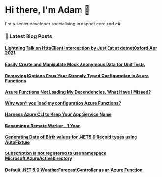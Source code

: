 # Hi there, I'm Adam 👋

I'm a senior developer specialising in aspnet core and c#.

### 📙 Latest Blog Posts
<!--START_SECTION:feed-->
#### [Lightning Talk on HttpClient Interception by Just Eat at dotnetOxford Apr 2021](http:&#x2F;&#x2F;adamstorr.azurewebsites.net&#x2F;blog&#x2F;lightning-talk-on-httpclient-interception-by-just-eat-at-dotnetoxford-apr-2021)
#### [Easily Create and Manipulate Mock Anonymous Data for Unit Tests](http:&#x2F;&#x2F;adamstorr.azurewebsites.net&#x2F;blog&#x2F;easily-create-and-manipulate-mock-anonymous-data-for-unit-tests)
#### [Removing IOptions From Your Strongly Typed Configuration in Azure Functions](http:&#x2F;&#x2F;adamstorr.azurewebsites.net&#x2F;blog&#x2F;removing-ioptions-from-your-strongly-typed-configuration-in-azure-functions)
#### [Azure Functions Not Loading My Dependencies, What Have I Missed?](http:&#x2F;&#x2F;adamstorr.azurewebsites.net&#x2F;blog&#x2F;azure-functions-not-loading-my-dependencies-what-have-i-missed)
#### [Why won&#39;t you load my configuration Azure Functions?](http:&#x2F;&#x2F;adamstorr.azurewebsites.net&#x2F;blog&#x2F;why-wont-you-load-my-configuration-azure-functions)
#### [Harness Azure CLI to Keep Your App Service Name](http:&#x2F;&#x2F;adamstorr.azurewebsites.net&#x2F;blog&#x2F;harness-azure-cli-to-keep-your-app-service-name)
#### [Becoming a Remote Worker - 1 Year](http:&#x2F;&#x2F;adamstorr.azurewebsites.net&#x2F;blog&#x2F;becoming-a-remote-worker-1-year)
#### [Generating Date of Birth values for .NET5.0 Record types using AutoFixture](http:&#x2F;&#x2F;adamstorr.azurewebsites.net&#x2F;blog&#x2F;generating-date-of-birth-values-for-net5.0-record-types-using-autofixture)
#### [Subscription is not registered to use namespace Microsoft.AzureActiveDirectory](http:&#x2F;&#x2F;adamstorr.azurewebsites.net&#x2F;blog&#x2F;subscription-is-not-registered-to-use-namespace-Microsoft.AzureActiveDirectory)
#### [Default .NET 5.0 WeatherForecastController as an Azure Function](http:&#x2F;&#x2F;adamstorr.azurewebsites.net&#x2F;blog&#x2F;default-net5.0-weatherforecastcontroller-as-an-azure-function)
<!--END_SECTION:feed-->


<!--
**WestDiscGolf/WestDiscGolf** is a ✨ _special_ ✨ repository because its `README.md` (this file) appears on your GitHub profile.

Here are some ideas to get you started:

- 🔭 I’m currently working on ...
- 🌱 I’m currently learning ...
- 👯 I’m looking to collaborate on ...
- 🤔 I’m looking for help with ...
- 💬 Ask me about ...
- 📫 How to reach me: ...
- 😄 Pronouns: ...
- ⚡ Fun fact: ...
-->
